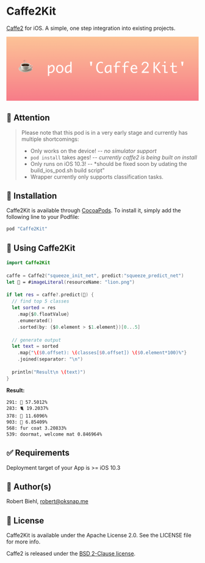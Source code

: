 # Caffe2Kit
[Caffe2](https://github.com/caffe2/caffe2) for iOS.
A simple, one step integration into existing projects.

![Caffe2Kit - Simple integration of Caffe2 on iOS.](https://github.com/RobertBiehl/caffe2-ios/blob/master/.github/cover.png)

## 🚨 Attention
> Please note that this pod is in a very early stage and currently has multiple shortcomings:
> * Only works on the device! -- *no simulator support*
> * `pod install` takes ages! -- *currently caffe2 is being built on install*
> * Only runs on iOS 10.3! -- *should be fixed soon by udating the build_ios_pod.sh build script"
> * Wrapper currently only supports classification tasks.

## 📲 Installation

Caffe2Kit is available through [CocoaPods](http://cocoapods.org). To install
it, simply add the following line to your Podfile:

```ruby
pod "Caffe2Kit"
```

## 🚀 Using Caffe2Kit

```swift
import Caffe2Kit

caffe = Caffe2("squeeze_init_net", predict:"squeeze_predict_net")
let 🌅 = #imageLiteral(resourceName: "lion.png")
    
if let res = caffe?.predict(🌅) {
  // find top 5 classes
  let sorted = res
    .map{$0.floatValue}
    .enumerated()
    .sorted(by: {$0.element > $1.element})[0...5]
      
  // generate output
  let text = sorted
    .map{"\($0.offset): \(classes[$0.offset]) \($0.element*100)%"}
    .joined(separator: "\n")

  println("Result\n \(text)")
}
```

**Result:**

```
291: 🦁 57.5012%
283: 🐈 19.2037%
378: 🐒 11.6096%
903: 💇 6.85409%
568: fur coat 3.20833%
539: doormat, welcome mat 0.846964%
```

## ✅ Requirements

Deployment target of your App is >= iOS 10.3

## 🤖 Author(s)

Robert Biehl, robert@oksnap.me

## 📄 License

Caffe2Kit is available under the Apache License 2.0. See the LICENSE file for more info.

Caffe2 is released under the [BSD 2-Clause license](https://github.com/Yangqing/caffe2/blob/master/LICENSE).
